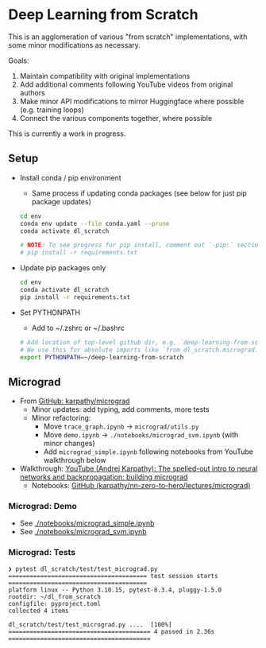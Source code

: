 # Deep Learning from Scratch

This is an agglomeration of various "from scratch" implementations, with some minor modifications as necessary.

Goals:
1. Maintain compatibility with original implementations
2. Add additional comments following YouTube videos from original authors
3. Make minor API modifications to mirror Huggingface where possible (e.g. training loops)
4. Connect the various components together, where possible

This is currently a work in progress.

## Setup

- Install conda / pip environment
  - Same process if updating conda packages (see below for just pip package updates)
  ```bash
  cd env
  conda env update --file conda.yaml --prune
  conda activate dl_scratch

  # NOTE: To see progress for pip install, comment out `-pip:` section in conda.yaml and use:
  # pip install -r requirements.txt
  ```

- Update pip packages only
  ```bash
  cd env
  conda activate dl_scratch
  pip install -r requirements.txt
  ```

- Set PYTHONPATH
  - Add to ~/.zshrc or ~/.bashrc
  ```bash
  # Add location of top-level github dir, e.g. `deep-learning-from-scratch`
  # We use this for absolute imports like `from dl_scratch.micrograd.engine import ...`
  export PYTHONPATH=~/deep-learning-from-scratch
  ```

## Micrograd

- From [GitHub: karpathy/micrograd](https://github.com/karpathy/micrograd)
  - Minor updates: add typing, add comments, more tests
  - Minor refactoring:
    - Move `trace_graph.ipynb` -> `micrograd/utils.py`
    - Move `demo.ipynb` -> `./notebooks/micrograd_svm.ipynb` (with minor changes)
    - Add `micrograd_simple.ipynb` following notebooks from YouTube walkthrough below
- Walkthrough: [YouTube (Andrej Karpathy): The spelled-out intro to neural networks and backpropagation: building micrograd](https://youtu.be/VMj-3S1tku0?si=VyGDLSMWqAeSy8jg)
  - Notebooks: [GitHub (karpathy/nn-zero-to-hero/lectures/micrograd)](https://github.com/karpathy/nn-zero-to-hero/tree/master/lectures/micrograd)

### Micrograd: Demo

- See [./notebooks/micrograd_simple.ipynb](./notebooks/micrograd_simple.ipynb)
- See [./notebooks/micrograd_svm.ipynb](./notebooks/micrograd_svm.ipynb)

### Micrograd: Tests

```console
❯ pytest dl_scratch/test/test_micrograd.py
======================================= test session starts =======================================
platform linux -- Python 3.10.15, pytest-8.3.4, pluggy-1.5.0
rootdir: ~/dl_from_scratch
configfile: pyproject.toml
collected 4 items

dl_scratch/test/test_micrograd.py ....  [100%]
======================================== 4 passed in 2.36s ========================================
```
